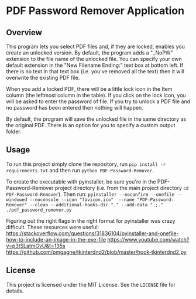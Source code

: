 # PDF Password Remover Application

## Overview
This program lets you select PDF files and, if they are locked, enables you create an unlocked version.
By default, the program adds a "_NoPW" extension to the file name of the unlocked file.
You can specify your own default extension in the "New Filename Ending:" text box at bottom left.
If there is no text in that text box (i.e. you've removed all the text) then it will overwrite the existing PDF file.

When you add a locked PDF, there will be a little lock icon in the Item column (the leftmost column in the table).
If you click on the lock icon, you will be asked to enter the password of file.  If you try to unlock a PDF file and no password has been entered then nothing will happen.

By default, the program will save the unlocked file in the same directory as the original PDF.
There is an option for you to specify a custom output folder.

## Usage
To run this project simply clone the repository, run `pip install -r requirements.txt` and then
run `python PDF-Password-Remover`.

To create the executable with pyinstaller, be sure you're in the PDF-Password-Remover project directory
(i.e. from the main project directory `cd PDF-Password-Remover`).
Then run:
`pyinstaller --noconfirm --onefile --windowed --noconsole --icon "favicon.ico" 
--name "PDF-Password-Remover" --clean --additional-hooks-dir "." --add-data ".;."  ./pdf_password_remover.py`

Figuring out the right flags in the right format for pyinstaller was crazy difficult. These resources were useful:
https://stackoverflow.com/questions/31836104/pyinstaller-and-onefile-how-to-include-an-image-in-the-exe-file
https://www.youtube.com/watch?v=p3tSLatmGvU&t=135s
https://github.com/pmgagne/tkinterdnd2/blob/master/hook-tkinterdnd2.py

## License
This project is licensed under the MIT License. See the `LICENSE` file for details.
